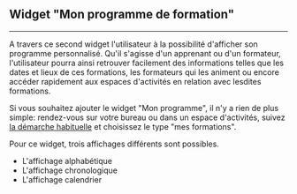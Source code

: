 ## Widget "Mon programme de formation"

---

A travers ce second widget l'utilisateur à la possibilité d'afficher son programme personnalisé. Qu'il s'agisse d'un apprenant ou d'un formateur, l'utilisateur pourra ainsi retrouver facilement des informations telles que les dates et lieux de ces formations, les formateurs qui les animent ou encore accéder rapidement aux espaces d'activités en relation avec lesdites formations. 

Si vous souhaitez ajouter le widget "Mon programme", il n'y a rien de plus simple: rendez-vous sur votre bureau ou dans un espace d'activités, suivez [la démarche habituelle](/fr/desktop/create-widget.md) et choisissez le type "mes formations".

Pour ce widget, trois affichages différents sont possibles.

* L'affichage alphabétique
* L'affichage chronologique
* L'affichage calendrier